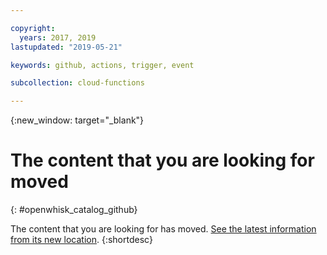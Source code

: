 ```yaml
---

copyright:
  years: 2017, 2019
lastupdated: "2019-05-21"

keywords: github, actions, trigger, event

subcollection: cloud-functions

---
```


{:new_window: target="_blank"}

# The content that you are looking for moved
{: #openwhisk_catalog_github}

The content that you are looking for has moved. [See the latest information from its new location](/docs/openwhisk?topic=cloud-functions-pkg_github).
{:shortdesc}
